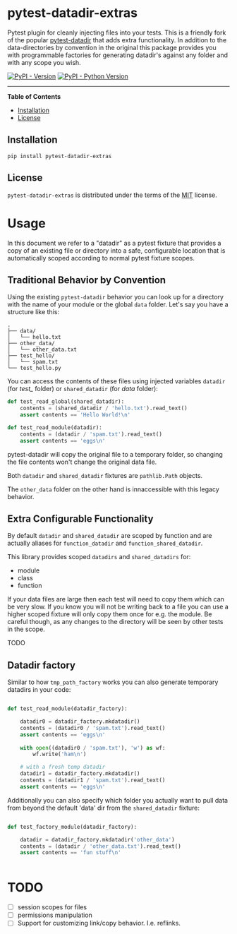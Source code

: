 # pytest-datadir-extras

Pytest plugin for cleanly injecting files into your tests. This is a friendly
fork of the popular
[pytest-datadir](https://github.com/gabrielcnr/pytest-datadir) that adds extra
functionality. In addition to the data-directories by convention in the original
this package provides you with programmable factories for generating datadir's
against any folder and with any scope you wish.

[![PyPI - Version](https://img.shields.io/pypi/v/pytest-datadir-extras.svg)](https://pypi.org/project/pytest-datadir-extras)
[![PyPI - Python Version](https://img.shields.io/pypi/pyversions/pytest-datadir-extras.svg)](https://pypi.org/project/pytest-datadir-extras)

-----

**Table of Contents**

- [Installation](#installation)
- [License](#license)

## Installation

```console
pip install pytest-datadir-extras
```

## License

`pytest-datadir-extras` is distributed under the terms of the [MIT](https://spdx.org/licenses/MIT.html) license.


# Usage

In this document we refer to a "datadir" as a pytest fixture that provides a
copy of an existing file or directory into a safe, configurable location that is
automatically scoped according to normal pytest fixture scopes.

## Traditional Behavior by Convention

Using the existing `pytest-datadir` behavior you can look up for a directory
with the name of your module or the global `data` folder. Let's say you have a
structure like this:

```
.
├── data/
│   └── hello.txt
├── other_data/
│   └── other_data.txt
├── test_hello/
│   └── spam.txt
└── test_hello.py
```

You can access the contents of these files using injected variables `datadir` (for *test_* folder) or `shared_datadir`
(for *data* folder):

```python
def test_read_global(shared_datadir):
    contents = (shared_datadir / 'hello.txt').read_text()
    assert contents == 'Hello World!\n'

def test_read_module(datadir):
    contents = (datadir / 'spam.txt').read_text()
    assert contents == 'eggs\n'
```

pytest-datadir will copy the original file to a temporary folder, so changing the file contents won't change the original data file.

Both `datadir` and `shared_datadir` fixtures are `pathlib.Path` objects.

The `other_data` folder on the other hand is innaccessible with this legacy
behavior.


## Extra Configurable Functionality

By default `datadir` and `shared_datadir` are scoped by function and are actually aliases for `function_datadir` and `function_shared_datadir`.

This library provides scoped `datadirs` and `shared_datadirs` for:

- module
- class
- function

If your data files are large then each test will need to copy them which can be
very slow. If you know you will not be writing back to a file you can use a
higher scoped fixture will only copy them once for e.g. the module. Be careful
though, as any changes to the directory will be seen by other tests in the
scope.

TODO


## Datadir factory

Similar to how `tmp_path_factory` works you can also generate temporary datadirs in your code:

```python

def test_read_module(datadir_factory):

    datadir0 = datadir_factory.mkdatadir()
    contents = (datadir0 / 'spam.txt').read_text()
    assert contents == 'eggs\n'
    
    with open((datadir0 / 'spam.txt'), 'w') as wf:
        wf.write('ham\n')

    # with a fresh temp datadir
    datadir1 = datadir_factory.mkdatadir()
    contents = (datadir1 / 'spam.txt').read_text()
    assert contents == 'eggs\n'

```


Additionally you can also specify which folder you actually want to pull data from beyond the default 'data' dir from the `shared_datadir` fixture:

```python

def test_factory_module(datadir_factory):

    datadir = datadir_factory.mkdatadir('other_data')
    contents = (datadir / 'other_data.txt').read_text()
    assert contents == 'fun stuff\n'
    
```

# TODO

- [ ] session scopes for files
- [ ] permissions manipulation
- [ ] Support for customizing link/copy behavior. I.e. reflinks.
